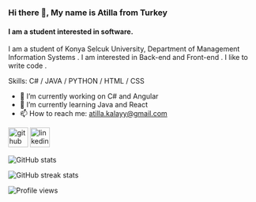 ### Hi there 👋, My name is Atilla from Turkey 
#### I am a student interested in software.
I am a student of Konya Selcuk University, Department of Management Information Systems . I am interested in Back-end and Front-end . I like to write code .

Skills: C# / JAVA / PYTHON / HTML / CSS

- 🔭 I’m currently working on C# and Angular 
- 🌱 I’m currently learning Java and React 
- 📫 How to reach me: atilla.kalayy@gmail.com 


[<img src='https://cdn.jsdelivr.net/npm/simple-icons@3.0.1/icons/github.svg' alt='github' height='40'>](https://github.com/atillakalay)  [<img src='https://cdn.jsdelivr.net/npm/simple-icons@3.0.1/icons/linkedin.svg' alt='linkedin' height='40'>](https://www.linkedin.com/in/atilla-kalay/)  

![GitHub stats](https://github-readme-stats.vercel.app/api?username=atillakalay&show_icons=true&count_private=true)  

![GitHub streak stats](https://github-readme-streak-stats.herokuapp.com/?user=atillakalay)  

![Profile views](https://gpvc.arturio.dev/atillakalay)  
